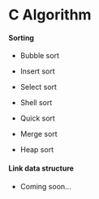 
# C Algorithm

#### Sorting

+ Bubble sort

+ Insert sort

+ Select sort

+ Shell sort

+ Quick sort

+ Merge sort

+ Heap sort

#### Link data structure

+ Coming soon...
